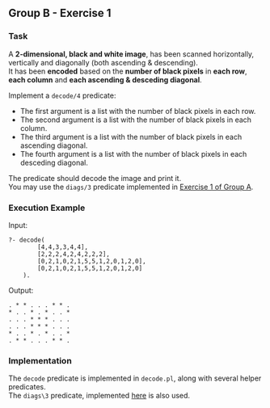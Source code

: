 ## Group B - Exercise 1

### Task
A **2-dimensional, black and white image**,  has been scanned horizontally, vertically and diagonally (both ascending & descending).\
It has been **encoded** based on the **number of black pixels** in **each row**, **each column** and **each ascending & desceding diagonal**.

Implement a `decode/4` predicate:
- The first argument is a list with the number of black pixels in each row.
- The second argument is a list with the number of black pixels in each column.
- The third argument is a list with the number of black pixels in each ascending diagonal.
- The fourth argument is a list with the number of black pixels in each desceding diagonal.

The predicate should decode the image and print it.\
You may use the `diags/3` predicate implemented in [Exercise 1 of Group A](../MatrixDiagonals).


### Execution Example
Input:

    ?- decode(
            [4,4,3,3,4,4],
            [2,2,2,4,2,4,2,2,2],
            [0,2,1,0,2,1,5,5,1,2,0,1,2,0],
            [0,2,1,0,2,1,5,5,1,2,0,1,2,0]
        ).

Output:

    . * * . . . * * .
    * . . * . * . . *
    . . . * * * . . .
    . . . * * * . . .
    * . . * . * . . *
    . * * . . . * * .

### Implementation
The `decode` predicate is implemented in `decode.pl`, along with several helper predicates.\
The `diags\3` predicate, implemented [here](../MatrixDiagonals/diags.pl) is also used.
